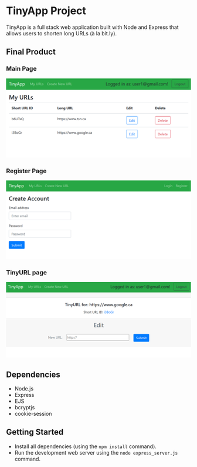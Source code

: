 # TinyApp Project

TinyApp is a full stack web application built with Node and Express that allows users to shorten long URLs (à la bit.ly).

## Final Product
### Main Page
!["Main URL Page"](https://github.com/glowiep/tinyapp/blob/master/docs/main-page.png?raw=true)
### Register Page
!["Register Page"](https://github.com/glowiep/tinyapp/blob/master/docs/register-page.png?raw=true)
### TinyURL page
!["TinyURL Page"](https://github.com/glowiep/tinyapp/blob/master/docs/tinyurl-page.png?raw=true)

## Dependencies

- Node.js
- Express
- EJS
- bcryptjs
- cookie-session

## Getting Started

- Install all dependencies (using the `npm install` command).
- Run the development web server using the `node express_server.js` command.
